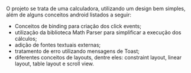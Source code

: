 O projeto se trata de uma calculadora, utilizando um design bem simples, além de alguns conceitos android listados a seguir:

- Conceitos de binding para criação dos click events;
- utilização da biblioteca Math Parser para simplificar a execução dos cálculos;
- adição de fontes textuais externas;
- tratamento de erro utilizando mensagens de Toast;
- diferentes conceitos de layouts, dentre eles: constraint layout, linear layout, table layout e scroll view.
